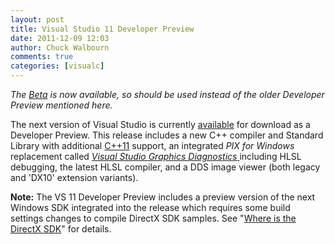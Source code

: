 ```yaml
---
layout: post
title: Visual Studio 11 Developer Preview
date: 2011-12-09 12:03
author: Chuck Walbourn
comments: true
categories: [visualc]
---
```

<em>The <a href="https://walbourn.github.io/visual-studio-11-beta/">Beta</a> is now available, so should be used instead of the older Developer Preview mentioned here.</em>

The next version of Visual Studio is currently <a href="http://www.microsoft.com/download/en/details.aspx?displaylang=en&id=27543">available</a> for download as a Developer Preview. This release includes a new C++ compiler and Standard Library with additional <a href="https://devblogs.microsoft.com/cppblog/c11-features-in-visual-c-11/">C++11</a> support, an integrated <em>PIX for Windows</em> replacement called <a href="https://devblogs.microsoft.com/cppblog/game-debugging-in-visual-studio-11/"><em>Visual Studio Graphics Diagnostics</em> </a>including HLSL debugging, the latest HLSL compiler, and a DDS image viewer (both legacy and 'DX10' extension variants).
<!--more-->

<strong>Note:</strong> The VS 11 Developer Preview includes a preview version of the next Windows SDK integrated into the release which requires some build settings changes to compile DirectX SDK samples. See "<a href="https://walbourn.github.io/where-is-the-directx-sdk/">Where is the DirectX SDK</a>" for details.
